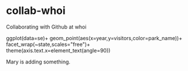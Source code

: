# collab-whoi
Collaborating with Github at whoi

ggplot(data=se)+
geom_point(aes(x=year,y=visitors,color=park_name))+
  facet_wrap(~state,scales="free")+
  theme(axis.text.x=element_text(angle=90))

Mary is adding something.